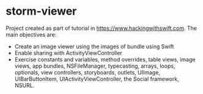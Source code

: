 # storm-viewer

Project created as part of tutorial in https://www.hackingwithswift.com.
The main objectives are:

 - Create an image viewer using the images of bundle using Swift
 - Enable sharing with ActivityViewController
 - Exercise constants and variables, method overrides, table views, image views, app bundles, NSFileManager, typecasting, arrays, loops, optionals, view controllers, storyboards, outlets, UIImage, UIBarButtonItem, UIActivityViewController, the Social framework, NSURL.
